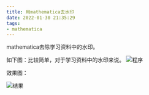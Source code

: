 ```yaml
---
title: 用mathematica去水印
date: 2022-01-30 21:35:29
tags:
- mathematica
---
```

mathematica去除学习资料中的水印。
<!--more-->
如下图：比较简单，对于学习资料中的水印来说。
![程序][1]

效果图：

![结果][2]


  [1]: https://s2.loli.net/2022/02/23/Walyj2Jwu96bF1E.png
  [2]: https://s2.loli.net/2022/02/23/96cfQ8xtgoDNCXd.png